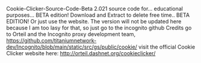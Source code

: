 Cookie-Clicker-Source-Code-Beta
2.021 source code for... educational purposes... BETA edition!
Download and Extract to delete free time.. BETA EDITION! Or just use the website.
The version will not be updated here because I am too lasy for that, so just go to the incognito github
Credits go to Orteil and the Incognito proxy development team,
https://github.com/titaniumnetwork-dev/Incognito/blob/main/static/src/gs/public/cookie/ 
visit the official Cookie Clicker website here: http://orteil.dashnet.org/cookieclicker/
